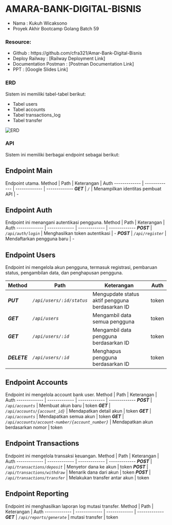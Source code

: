 # AMARA-BANK-DIGITAL-BISNIS

<ul>
<li>Nama : Kukuh Wicaksono</li>
<li>Proyek Akhir Bootcamp Golang Batch 59</li>
</ul>

### Resource:
<ul>
<li>Github : https://github.com/cfra321/Amar-Bank-Digital-Bisnis</li>
<li>Deploy Railway : [Railway Deployment Link]</li>
<li>Documentation Postman : [Postman Documentation Link]</li>
<li>PPT : [Google Slides Link]</li>
</ul>

### ERD
Sistem ini memiliki tabel-tabel berikut:
<ul>
<li>Tabel users</li>
<li>Tabel accounts</li>
<li>Tabel transactions_log</li>
<li>Tabel transfer</li>
</ul>
<img src="documentation/ERD-Amar-Bank-Digital-Bisnis.png" alt="ERD">

### API
Sistem ini memiliki berbagai endpoint sebagai berikut:

## Endpoint Main
Endpoint utama.
Method | Path | Keterangan | Auth
------------- | ------------- | ------------- | -------------
***GET*** | *`/`* | Menampilkan identitas pembuat API | -

## Endpoint Auth
Endpoint ini menangani autentikasi pengguna.
Method | Path | Keterangan | Auth
------------- | ------------- | ------------- | -------------
***POST*** | *`/api/auth/login`* | Menghasilkan token autentikasi | -
***POST*** | *`/api/register`* | Mendaftarkan pengguna baru | -

## Endpoint Users
Endpoint ini mengelola akun pengguna, termasuk registrasi, pembaruan status, pengambilan data, dan penghapusan pengguna.

Method | Path | Keterangan | Auth
------------- | ------------- | ------------- | -------------
***PUT*** | *`/api/users/:id/status`* | Mengupdate status aktif pengguna berdasarkan ID | token
***GET*** | *`/api/users`* | Mengambil data semua pengguna | token
***GET*** | *`/api/users/:id`* | Mengambil data pengguna berdasarkan ID | token
***DELETE*** | *`/api/users/:id`* | Menghapus pengguna berdasarkan ID | token

## Endpoint Accounts
Endpoint ini mengelola account bank user.
Method | Path | Keterangan | Auth
------------- | ------------- | ------------- | -------------
***POST*** | *`/api/accounts`* | Membuat akun baru | token
***GET*** | *`/api/accounts/{account_id}`* | Mendapatkan detail akun | token
***GET*** | *`/api/accounts`* | Mendapatkan semua akun | token
***GET*** | *`/api/accounts/account-number/{account_number}`* | Mendapatkan akun berdasarkan nomor | token

## Endpoint Transactions
Endpoint ini mengelola transaksi keuangan.
Method | Path | Keterangan | Auth
------------- | ------------- | ------------- | -------------
***POST*** | *`/api/transactions/deposit`* | Menyetor dana ke akun | token
***POST*** | *`/api/transactions/withdraw`* | Menarik dana dari akun | token
***POST*** | *`/api/transactions/transfer`* | Melakukan transfer antar akun | token

## Endpoint Reporting
Endpoint ini menghasilkan laporan log mutasi transfer.
Method | Path | Keterangan | Auth
------------- | ------------- | ------------- | -------------
***GET*** | *`/api/reports/generate`* |  mutasi transfer | token

